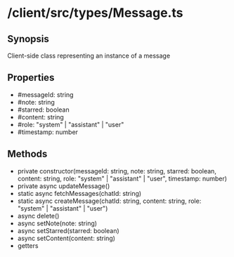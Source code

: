 # /client/src/types/Message.ts

## Synopsis
Client-side class representing an instance of a message

## Properties
- #messageId: string
- #note: string
- #starred: boolean
- #content: string
- #role: "system" | "assistant" | "user"
- #timestamp: number

## Methods
- private constructor(messageId: string, note: string, starred: boolean, content: string, 
                      role: "system" | "assistant" | "user", timestamp: number)
- private async updateMessage()
- static async fetchMessages(chatId: string)
- static async createMessage(chatId: string, content: string, role: "system" | "assistant" | "user")
- async delete()
- async setNote(note: string)
- async setStarred(starred: boolean)
- async setContent(content: string)
- getters